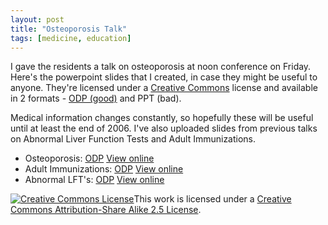 ```yaml
---
layout: post
title: "Osteoporosis Talk"
tags: [medicine, education]
---
```


I gave the residents a talk on osteoporosis at noon conference on Friday. Here's the powerpoint slides that I created, in case they might be useful to anyone. They're licensed under a [Creative Commons](http://creativecommons.org) license and available in 2 formats - [ODP (good)](http://en.wikipedia.org/wiki/OpenDocument) and PPT (bad).

Medical information changes constantly, so hopefully these will be useful until at least the end of 2006. I've also uploaded slides from previous talks on Abnormal Liver Function Tests and Adult Immunizations.

- Osteoporosis: [ODP](/medicine/osteoporosis/op.odp) [View online](/medicine/osteoporosis/)
- Adult Immunizations: [ODP](/medicine/adult-immunizations/adult-immunization.odp) [View online](/medicine/adult-immunizations/)
- Abnormal LFT's: [ODP](/medicine/lft/lft.odp) [View online](/medicine/lft/)

<!--Creative Commons License--><a rel="license" href="http://creativecommons.org/licenses/by-sa/2.5/"><img alt="Creative Commons License" style="border-width: 0" src="http://i.creativecommons.org/l/by-sa/2.5/88x31.png"/></a>This work is licensed under a <a rel="license" href="http://creativecommons.org/licenses/by-sa/2.5/">Creative Commons Attribution-Share Alike 2.5  License</a>.<!--/Creative Commons License--><!-- <rdf:RDF xmlns="http://web.resource.org/cc/" xmlns:dc="http://purl.org/dc/elements/1.1/" xmlns:rdf="http://www.w3.org/1999/02/22-rdf-syntax-ns#" xmlns:rdfs="http://www.w3.org/2000/01/rdf-schema#"> 	<work rdf:about=""> 		<license rdf:resource="http://creativecommons.org/licenses/by-sa/2.5/" /> 	</work> 	<license rdf:about="http://creativecommons.org/licenses/by-sa/2.5/"><permits rdf:resource="http://web.resource.org/cc/Reproduction"/><permits rdf:resource="http://web.resource.org/cc/Distribution"/><requires rdf:resource="http://web.resource.org/cc/Notice"/><requires rdf:resource="http://web.resource.org/cc/Attribution"/><permits rdf:resource="http://web.resource.org/cc/DerivativeWorks"/><requires rdf:resource="http://web.resource.org/cc/ShareAlike"/></license></rdf:RDF> -->
